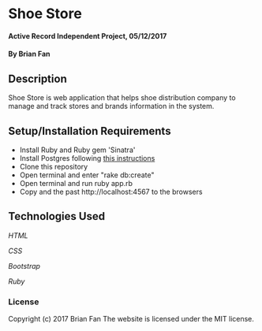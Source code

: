 # Shoe Store

#### Active Record Independent Project, 05/12/2017

#### By Brian Fan

## Description

Shoe Store is web application that helps shoe distribution company to manage and track stores and brands information in the system.

## Setup/Installation Requirements

* Install Ruby and Ruby gem 'Sinatra'
* Install Postgres following [this instructions](https://www.learnhowtoprogram.com/ruby/ruby-database-basics/installing-postgres-7fb0cff7-a0f5-4b61-a0db-8a928b9f67ef)
* Clone this repository
* Open terminal and enter "rake db:create"
* Open terminal and run ruby app.rb
* Copy and the past http://localhost:4567 to the browsers

## Technologies Used

_HTML_

_CSS_

_Bootstrap_

_Ruby_

### License

Copyright (c) 2017 Brian Fan
The website is licensed under the MIT license.
